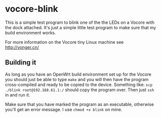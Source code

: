 vocore-blink
============

This is a simple test program to blink one of the the LEDs on a Vocore with the dock attached.  It's just a simple little test program to make sure that my build environment works.

For more information on the Vocore tiny Linux machine see http://vonger.cn/

Building it
-----------
As long as you have an OpenWrt build environment set up for the Vocore you should just be able to type ```make``` and you will then have the program cross-compiled and ready to be copied to the device.  Something like: ```scp ./blink root@192.168.61.1:/``` should copy the program over.  Then just ```ssh``` in and run it. 

Make sure that you have marked the program as an executable, otherwise you'll get an error message.  I use ```chmod +x blink``` on mine.

